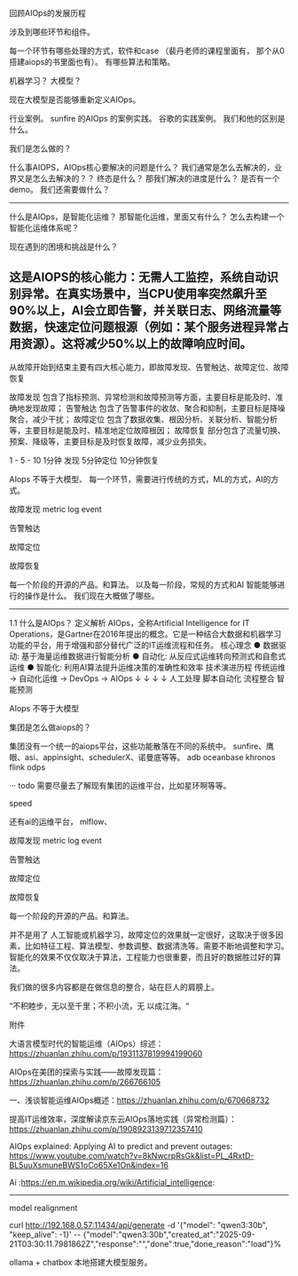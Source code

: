 回顾AIOps的发展历程

涉及到哪些环节和组件。

每一个环节有哪些处理的方式，软件和case （裴丹老师的课程里面有， 那个从0搭建aiops的书里面也有）。 有哪些算法和策略。

机器学习？ 大模型？

现在大模型是否能够重新定义AIOps。 

行业案例。
sunfire 的AIOps 的案例实践。
谷歌的实践案例。 我们和他的区别是什么。


我们是怎么做的？


什么事AIOPS，AIOps核心要解决的问题是什么？ 我们通常是怎么去解决的，业界又是怎么去解决的？？
终态是什么？ 
那我们解决的进度是什么？ 是否有一个demo。
我们还需要做什么？

---


什么是AIOps，是智能化运维？ 那智能化运维，里面又有什么？ 怎么去构建一个智能化运维体系呢？

现在遇到的困境和挑战是什么？

这是AIOPS的核心能力：无需人工监控，系统自动识别异常。在真实场景中，当CPU使用率突然飙升至90%以上，AI会立即告警，并关联日志、网络流量等数据，快速定位问题根源（例如：某个服务进程异常占用资源）。这将减少50%以上的故障响应时间。
---


从故障开始到结束主要有四大核心能力，即故障发现、告警触达、故障定位、故障恢复


故障发现 包含了指标预测、异常检测和故障预测等方面，主要目标是能及时、准确地发现故障；
告警触达 包含了告警事件的收敛、聚合和抑制，主要目标是降噪聚合，减少干扰；
故障定位 包含了数据收集、根因分析、关联分析、智能分析等，主要目标是能及时、精准地定位故障根因；
故障恢复 部分包含了流量切换、预案、降级等，主要目标是及时恢复故障，减少业务损失。


1 - 5 - 10
1分钟 发现 5分钟定位 10分钟恢复

AIops 不等于大模型、
每一个环节，需要进行传统的方式，ML的方式，AI的方式。

故障发现 metric log event 

告警触达

故障定位

故障恢复

每一个阶段的开源的产品。和算法。 以及每一阶段，常规的方式和AI 智能能够进行的操作是什么。 我们现在大概做了哪些。

---


1.1 什么是AIOps？
定义解析
AIOps，全称Artificial Intelligence for IT Operations，是Gartner在2016年提出的概念。它是一种结合大数据和机器学习功能的平台，用于增强和部分替代广泛的IT运维流程和任务。
核心理念
● 数据驱动: 基于海量运维数据进行智能分析
● 自动化: 从反应式运维转向预测式和自愈式运维
● 智能化: 利用AI算法提升运维决策的准确性和效率
技术演进历程
传统运维 → 自动化运维 → DevOps → AIOps
   ↓           ↓          ↓       ↓
人工处理    脚本自动化   流程整合  智能预测

AIops 不等于大模型


集团是怎么做aiops的？
 
 集团没有一个统一的aiops平台，这些功能散落在不同的系统中。
 sunfire、鹰眼、asi、appinsight、schedulerX、诺曼底等等。 adb oceanbase khronos flink odps


 ··· todo 需要尽量去了解现有集团的运维平台，比如星环啊等等。

speed

 还有ai的运维平台， mlflow、

故障发现 metric log event 

告警触达

故障定位

故障恢复

每一个阶段的开源的产品。和算法。



并不是用了 人工智能或机器学习，故障定位的效果就一定很好，这取决于很多因素，比如特征工程、算法模型、参数调整、数据清洗等。需要不断地调整和学习。智能化的效果不仅仅取决于算法，工程能力也很重要，而且好的数据胜过好的算法。

我们做的很多内容都是在做信息的整合，站在巨人的肩膀上。

“不积睦步，无以至千里；不积小流，无 以成江海。“





附件

大语言模型时代的智能运维（AIOps）综述：https://zhuanlan.zhihu.com/p/1931137819994199060

AIOps在美团的探索与实践——故障发现篇：https://zhuanlan.zhihu.com/p/266766105

一、浅谈智能运维AIOps概述：https://zhuanlan.zhihu.com/p/670668732

提高IT运维效率，深度解读京东云AIOps落地实践（异常检测篇）： https://zhuanlan.zhihu.com/p/1908923139712357410

AIOps explained: Applying AI to predict and prevent outages: https://www.youtube.com/watch?v=8kNwcrpRsGk&list=PL_4RxtD-BL5uuXsmuneBWS1oCo65Xe1On&index=16


Ai :https://en.m.wikipedia.org/wiki/Artificial_intelligence:

----
model realignment


curl http://192.168.0.57:11434/api/generate -d '{"model": "qwen3:30b", "keep_alive": -1}'
-- {"model":"qwen3:30b","created_at":"2025-09-21T03:30:11.7981862Z","response":"","done":true,"done_reason":"load"}%   

ollama  + chatbox 本地搭建大模型服务。
